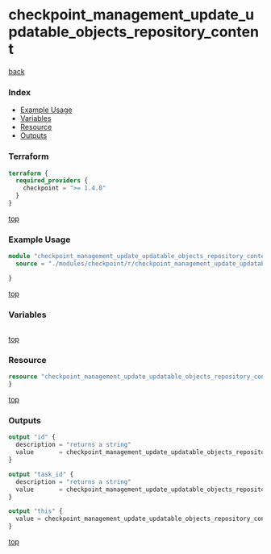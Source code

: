 # checkpoint_management_update_updatable_objects_repository_content

[back](../checkpoint.md)

### Index

- [Example Usage](#example-usage)
- [Variables](#variables)
- [Resource](#resource)
- [Outputs](#outputs)

### Terraform

```terraform
terraform {
  required_providers {
    checkpoint = ">= 1.4.0"
  }
}
```

[top](#index)

### Example Usage

```terraform
module "checkpoint_management_update_updatable_objects_repository_content" {
  source = "./modules/checkpoint/r/checkpoint_management_update_updatable_objects_repository_content"

}
```

[top](#index)

### Variables

```terraform
```

[top](#index)

### Resource

```terraform
resource "checkpoint_management_update_updatable_objects_repository_content" "this" {
}
```

[top](#index)

### Outputs

```terraform
output "id" {
  description = "returns a string"
  value       = checkpoint_management_update_updatable_objects_repository_content.this.id
}

output "task_id" {
  description = "returns a string"
  value       = checkpoint_management_update_updatable_objects_repository_content.this.task_id
}

output "this" {
  value = checkpoint_management_update_updatable_objects_repository_content.this
}
```

[top](#index)